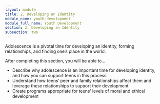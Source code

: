 ```yaml
---
layout: module
title: 2. Developing an Identity
module_name: youth-development
module_full_name: Youth Development
section: 2. Developing an Identity
subsection: two
---
```


<p>Adolescence is a pivotal time for developing an identity, forming relationships, and finding one’s place in the world.</p>

<div class="objectives">
<p>After completing this section, you will be able to...</p>
<ul>
  <li>Describe why adolescence is an important time for developing identity, and how you can support teens in this process</li>
  <li>Understand how teens’ peer and family relationships affect them and leverage these relationships to support their development</li>
  <li>Create programs appropriate for teens’ levels of moral and ethical development</li>
</ul>
</div>


